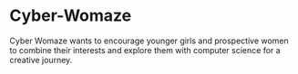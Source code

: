 # Cyber-Womaze

Cyber Womaze wants to encourage younger girls and prospective women to combine their interests and explore them with computer science for a creative journey. 
